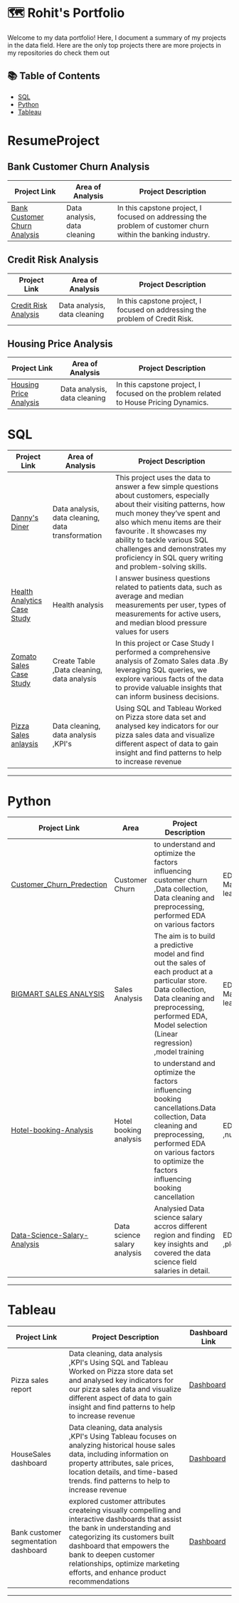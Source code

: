 # 🗺 Rohit's Portfolio

Welcome to my data portfolio! Here, I document a summary of my projects in the data field. Here are the only top projects  there are more projects in my repositories do check them out 

## 📚 Table of Contents


- [SQL](#sql)
- [Python](#python)
- [Tableau](#tableau)

# ResumeProject

## Bank Customer Churn Analysis

| Project Link | Area of Analysis | Project Description |
| --- | --- | --- |
| [Bank Customer Churn Analysis](https://github.com/Rkjha6634/Bank-Customer-Churn) | Data analysis, data cleaning | In this capstone project, I focused on addressing the problem of customer churn within the banking industry. |

## Credit Risk Analysis

| Project Link | Area of Analysis | Project Description |
| --- | --- | --- |
| [Credit Risk Analysis](https://github.com/Rkjha6634/Credit-Risk-Analysis) | Data analysis, data cleaning | In this capstone project, I focused on addressing the problem of Credit Risk. |

## Housing Price Analysis

| Project Link | Area of Analysis | Project Description |
| --- | --- | --- |
| [Housing Price Analysis](https://github.com/Rkjha6634/HOUSING-DYNAMIC-ANALYSIS) | Data analysis, data cleaning | In this capstone project, I focused on the problem related to House Pricing Dynamics. |


# SQL

| Project Link | Area of Analysis | Project Description | 
|---|---|---|
|[Danny's Diner](https://github.com/Rkjha6634/SQL-PROJECTS-CASE-STUDIES/blob/main/Danny's%20dinner.md)|  Data analysis, data cleaning, data transformation  | This project  uses the data to answer a few simple questions about customers, especially about their visiting patterns, how much money they’ve spent and also which menu items are their favourite . It showcases my ability to tackle various SQL challenges and demonstrates my proficiency in SQL query writing and problem-solving skills.|
| [Health Analytics Case Study](https://github.com/Rkjha6634/SQL-PROJECTS-CASE-STUDIES/blob/main/Health%20analytics%20mini%20case%20study.md)| Health analysis |I answer business questions related to patients data, such as average and median measurements per user, types of measurements for active users, and median blood pressure values for users | 
|  [Zomato Sales Case Study ](https://github.com/Rkjha6634/SQL-PROJECTS-CASE-STUDIES/blob/main/ZOMATO%20SQL%20CASE%20STUDY)| Create Table ,Data cleaning, data analysis | In this project or Case Study I performed a comprehensive analysis of Zomato Sales data .By leveraging SQL queries, we explore various facts of the data to provide valuable insights that can inform business decisions. |
|[Pizza Sales anlaysis](https://github.com/Rkjha6634/SQL-PROJECTS-CASE-STUDIES/blob/main/Pizza%20Sales.md)|  Data cleaning, data analysis ,KPI's | Using SQL and Tableau Worked on Pizza store data set and analysed key indicators for our pizza sales data and visualize different aspect of data to gain insight and find patterns to help to increase revenue|

***

# Python

| Project Link | Area | Project Description | Libraries |    
|---|---|---|---|
|[Customer_Churn_Predection](https://github.com/Rkjha6634/Customer_Churn_Predection/blob/main/churn_prediction.ipynb)| Customer Churn |to understand and optimize the factors influencing customer churn ,Data collection, Data cleaning and preprocessing, performed EDA on various factors | EDA, Pandas, Matplotlib,seaborn, SK-learn |
|[BIGMART SALES ANALYSIS](https://github.com/Rkjha6634/BIG-Mart-Sales-prediction/blob/main/BIGMART_Sales_Prediction_Analysis_Regression.ipynb)|Sales Analysis | The aim is to build a predictive model and find out the sales of each product at a particular store. Data collection, Data cleaning and preprocessing, performed EDA, Model selection (Linear regression) ,model training | EDA, Pandas,Numpy, Matplotlib,seaborn,SK-learn | 
|[Hotel-booking-Analysis](https://github.com/Rkjha6634/Hotel-booking-Analysis/blob/main/Copy_of_Analysis_on_Hotel_Booking_.ipynb)| Hotel booking analysis | to understand and optimize the factors influencing booking cancellations.Data collection, Data cleaning and preprocessing, performed EDA on various factors to optimize the factors influencing booking cancellation | EDA, Pandas ,numpy,seabor,Matplotlib |
|[Data-Science-Salary-Analysis](https://github.com/Rkjha6634/Data-Science-Salary-Analysis/blob/main/Analysis_on_Data_Science_Salary_.ipynb)| Data science salary analysis | Analysied Data science salary accros different region and finding key insights and covered the data science field salaries in detail.| EDA, Pandas , Matplotlib ,plotly,numpy|


***

# Tableau

| Project Link | Project Description | Dashboard Link |
|---|---|---|
|  Pizza sales report|  Data cleaning, data analysis ,KPI's  Using SQL and Tableau Worked on Pizza store data set and analysed key indicators for our pizza sales data and visualize different aspect of data to gain insight and find patterns to help to increase revenue| [Dashboard](https://public.tableau.com/app/profile/rohit.jha2930/viz/Pizzasalesreport/Home) |
|HouseSales dashboard |  Data cleaning, data analysis ,KPI's  Using Tableau focuses on analyzing historical house sales data, including information on property attributes, sale prices, location details, and time-based trends. find patterns to help to increase revenue| [Dashboard](https://public.tableau.com/app/profile/rohit.jha2930/viz/KingCountyHouseSalesDashboard_16936492064540/HouseSalesDashboard) |
|Bank customer segmentation dashboard | explored customer attributes createing visually compelling and interactive dashboards that assist the bank in understanding and categorizing its customers built  dashboard that empowers the bank to deepen customer relationships, optimize marketing efforts, and enhance product recommendations| [Dashboard](https://public.tableau.com/app/profile/rohit.jha2930/viz/BankCustomerSegmentationAnalysis_16936595823170/Dashboard1)|

***

